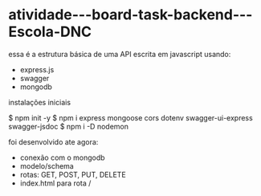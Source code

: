 # atividade---board-task-backend---Escola-DNC

essa é a estrutura básica de uma API escrita em javascript usando:
- express.js 
- swagger
- mongodb


instalações iniciais

$ npm init -y
$ npm i express mongoose cors dotenv swagger-ui-express swagger-jsdoc
$ npm i -D nodemon


foi desenvolvido ate agora:
- conexão com o mongodb
- modelo/schema
- rotas: GET, POST, PUT, DELETE
- index.html para rota /